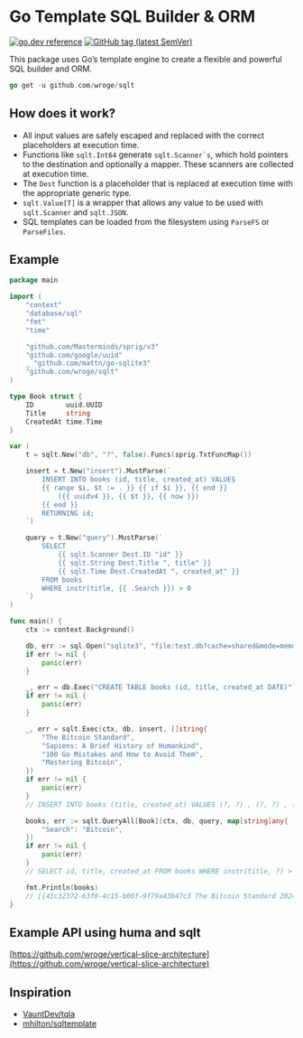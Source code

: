 # Go Template SQL Builder & ORM

[![go.dev reference](https://img.shields.io/badge/go.dev-reference-007d9c?logo=go&logoColor=white)](https://pkg.go.dev/github.com/wroge/sqlt)
[![GitHub tag (latest SemVer)](https://img.shields.io/github/tag/wroge/sqlt.svg?style=social)](https://github.com/wroge/sqlt/tags)

This package uses Go’s template engine to create a flexible and powerful SQL builder and ORM.

```go
go get -u github.com/wroge/sqlt
```

## How does it work?

- All input values are safely escaped and replaced with the correct placeholders at execution time.
- Functions like ```sqlt.Int64``` generate ```sqlt.Scanner`s```, which hold pointers to the destination and optionally a mapper. These scanners are collected at execution time.
- The ```Dest``` function is a placeholder that is replaced at execution time with the appropriate generic type.
-  ```sqlt.Value[T]``` is a wrapper that allows any value to be used with ```sqlt.Scanner``` and ```sqlt.JSON```.
- SQL templates can be loaded from the filesystem using ```ParseFS``` or ```ParseFiles```.

## Example

```go
package main

import (
	"context"
	"database/sql"
	"fmt"
	"time"

	"github.com/Masterminds/sprig/v3"
	"github.com/google/uuid"
	_ "github.com/mattn/go-sqlite3"
	"github.com/wroge/sqlt"
)

type Book struct {
	ID        uuid.UUID
	Title     string
	CreatedAt time.Time
}

var (
	t = sqlt.New("db", "?", false).Funcs(sprig.TxtFuncMap())

	insert = t.New("insert").MustParse(`
		INSERT INTO books (id, title, created_at) VALUES
		{{ range $i, $t := . }} {{ if $i }}, {{ end }}
			({{ uuidv4 }}, {{ $t }}, {{ now }})
		{{ end }}
		RETURNING id;
	`)

	query = t.New("query").MustParse(`
		SELECT
			{{ sqlt.Scanner Dest.ID "id" }}
			{{ sqlt.String Dest.Title ", title" }}
			{{ sqlt.Time Dest.CreatedAt ", created_at" }}
		FROM books
		WHERE instr(title, {{ .Search }}) > 0
	`)
)

func main() {
	ctx := context.Background()

	db, err := sql.Open("sqlite3", "file:test.db?cache=shared&mode=memory")
	if err != nil {
		panic(err)
	}

	_, err = db.Exec("CREATE TABLE books (id, title, created_at DATE)")
	if err != nil {
		panic(err)
	}

	_, err = sqlt.Exec(ctx, db, insert, []string{
		"The Bitcoin Standard",
		"Sapiens: A Brief History of Humankind",
		"100 Go Mistakes and How to Avoid Them",
		"Mastering Bitcoin",
	})
	if err != nil {
		panic(err)
	}
	// INSERT INTO books (title, created_at) VALUES (?, ?) , (?, ?) , (?, ?) , (?, ?) RETURNING id;

	books, err := sqlt.QueryAll[Book](ctx, db, query, map[string]any{
		"Search": "Bitcoin",
	})
	if err != nil {
		panic(err)
	}
	// SELECT id, title, created_at FROM books WHERE instr(title, ?) > 0

	fmt.Println(books)
	// [{41c32372-63f0-4c15-b00f-9f79a43b47c3 The Bitcoin Standard 2024-07-15 15:15:43.459629 +0200 +0200} {5607a225-5305-4bf9-bfca-b76fe0551819 Mastering Bitcoin 2024-07-15 15:15:43.459645 +0200 +0200}]
}
```

## Example API using huma and sqlt

[https://github.com/wroge/vertical-slice-architecture](https://github.com/wroge/vertical-slice-architecture)

## Inspiration

- [VauntDev/tqla](https://github.com/VauntDev/tqla)
- [mhilton/sqltemplate](https://github.com/mhilton/sqltemplate)
